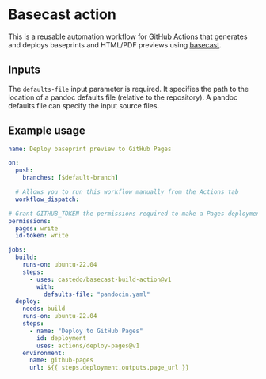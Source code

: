 # Basecast action

This is a reusable automation workflow for [GitHub Actions](https://github.com/features/actions)
that generates and deploys baseprints and HTML/PDF previews using
[basecast](https://baseprints.singlesource.pub/basecast).


## Inputs

The `defaults-file` input parameter is required.
It specifies the path to the location of a
pandoc defaults file (relative to the repository).
A pandoc defaults file can specify the input source files.


## Example usage

```yaml
name: Deploy baseprint preview to GitHub Pages

on:
  push:
    branches: [$default-branch]

  # Allows you to run this workflow manually from the Actions tab
  workflow_dispatch:

# Grant GITHUB_TOKEN the permissions required to make a Pages deployment
permissions:
  pages: write
  id-token: write

jobs:
  build:
    runs-on: ubuntu-22.04
    steps:
      - uses: castedo/basecast-build-action@v1
        with:
          defaults-file: "pandocin.yaml"
  deploy:
    needs: build
    runs-on: ubuntu-22.04
    steps:
      - name: "Deploy to GitHub Pages"
        id: deployment
        uses: actions/deploy-pages@v1
    environment:
      name: github-pages
      url: ${{ steps.deployment.outputs.page_url }}
```

